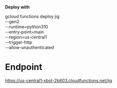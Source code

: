 
**Deploy with**

gcloud functions deploy jig \
  --gen2 \
  --runtime=python310 \
  --entry-point=main \
  --region=us-central1 \
  --trigger-http \
  --allow-unauthenticated

# Endpoint

https://us-central1-xbot-2b603.cloudfunctions.net/jig
